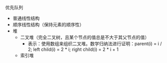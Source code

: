 优先队列
- 普通线性结构
- 顺序线性结构（保持元素的顺序性）
- 堆
    - 二叉堆（完全二叉树，且某个节点的值总是不大于其父节点的值）
        - 表示：使用数组来组织二叉堆。数学归纳法进行证明：parent(i) = i / 2; left child(i) = 2 * i; right child(i) = 2 * i + 1
    - 索引堆